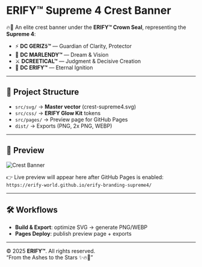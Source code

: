 # ERIFY™ Supreme 4 Crest Banner

🔥💎 An elite crest banner under the **ERIFY™ Crown Seal**, representing the **Supreme 4**:

- ⚡ **DC GERIZɔ̃™** — Guardian of Clarity, Protector  
- 🌌 **DC MARLENDY™** — Dream & Vision  
- ⚔️ **DCREETICAL™** — Judgment & Decisive Creation  
- 💎 **DC ERIFY™** — Eternal Ignition  

---

## 📂 Project Structure
- `src/svg/` → **Master vector** (crest-supreme4.svg)  
- `src/css/` → **ERIFY Glow Kit** tokens  
- `src/pages/` → Preview page for GitHub Pages  
- `dist/` → Exports (PNG, 2x PNG, WEBP)

---

## 🚀 Preview
![Crest Banner](dist/crest-supreme4.png)

👉 Live preview will appear here after GitHub Pages is enabled:  
`https://erify-world.github.io/erify-branding-supreme4/`

---

## 🛠️ Workflows
- **Build & Export**: optimize SVG → generate PNG/WEBP  
- **Pages Deploy**: publish preview page + exports  

---

© 2025 **ERIFY™**. All rights reserved.  
“From the Ashes to the Stars ✨🔥💎”

